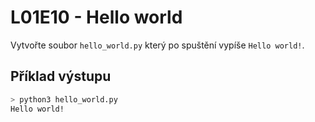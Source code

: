 # L01E10 - Hello world
Vytvořte soubor `hello_world.py` který po spuštění vypíše `Hello world!`.

## Příklad výstupu
```bash
> python3 hello_world.py
Hello world!
```